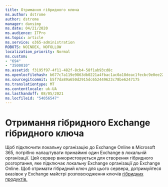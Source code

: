 ```yaml
---
title: Отримання гібридного ключа
ms.author: dstrome
author: dstrome
manager: dansimp
ms.date: 04/21/2020
ms.audience: ITPro
ms.topic: article
ms.service: o365-administration
ROBOTS: NOINDEX, NOFOLLOW
localization_priority: Normal
ms.custom:
- "694"
- "3500010"
ms.assetid: f3195f97-4f11-482f-8cb4-58f1ab93cd8c
ms.openlocfilehash: b677c7a119e9863db0221a4fbac1ac0a18deac1fecbc9e0ee22333d97144bc3d
ms.sourcegitcommit: b5f7da89a650d2915dc652449623c78be6247175
ms.translationtype: MT
ms.contentlocale: uk-UA
ms.lasthandoff: 08/05/2021
ms.locfileid: "54056547"
---
```

# <a name="getting-an-exchange-hybrid-key"></a>Отримання гібридного Exchange гібридного ключа

Щоб підключити локальну організацію до Exchange Online в Microsoft 365, потрібно налаштувати принаймні один Exchange в локальній організації. Цей сервер використовується для створення гібридного розгортання, яке підключає локальну Exchange організації до Exchange Online. Щоб отримати гібридний ключ для цього сервера, дотримуйтеся вказівок у Exchange майстрі розповсюдження ключів [гібридних продуктів.](https://aka.ms/hybridkey)
  